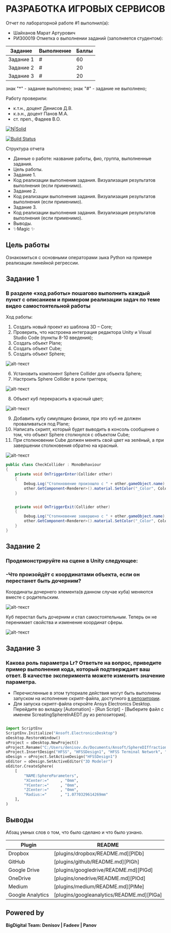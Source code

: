# РАЗРАБОТКА ИГРОВЫХ СЕРВИСОВ
Отчет по лабораторной работе #1 выполнил(а):
- Шайханов Марат Артурович
- РИ300019
Отметка о выполнении заданий (заполняется студентом):

| Задание | Выполнение | Баллы |
| ------ | ------ | ------ |
| Задание 1 | # | 60 |
| Задание 2 | # | 20 |
| Задание 3 | # | 20 |

знак "*" - задание выполнено; знак "#" - задание не выполнено;

Работу проверили:
- к.т.н., доцент Денисов Д.В.
- к.э.н., доцент Панов М.А.
- ст. преп., Фадеев В.О.

[![N|Solid](https://cldup.com/dTxpPi9lDf.thumb.png)](https://nodesource.com/products/nsolid)

[![Build Status](https://travis-ci.org/joemccann/dillinger.svg?branch=master)](https://travis-ci.org/joemccann/dillinger)

Структура отчета

- Данные о работе: название работы, фио, группа, выполненные задания.
- Цель работы.
- Задание 1.
- Код реализации выполнения задания. Визуализация результатов выполнения (если применимо).
- Задание 2.
- Код реализации выполнения задания. Визуализация результатов выполнения (если применимо).
- Задание 3.
- Код реализации выполнения задания. Визуализация результатов выполнения (если применимо).
- Выводы.
- ✨Magic ✨

## Цель работы
Ознакомиться с основными операторами зыка Python на примере реализации линейной регрессии.

## Задание 1
### В разделе «ход работы» пошагово выполнить каждый пункт с описанием и примером реализации задач по теме видео самостоятельной работы
Ход работы:
1. Создать новый проект из шаблона 3D – Core;
2. Проверить, что настроена интеграция редактора Unity и Visual Studio Code (пункты 8-10 введения);
3. Создать объект Plane;
4. Создать объект Cube;
5. Создать объект Sphere;


![alt-текст](https://github.com/CyberTatarin/DA-in-GameDev-lab1/blob/main/screenshots/pp.jpg)


6. Установить компонент Sphere Collider для объекта Sphere;
7. Настроить Sphere Collider в роли триггера;


![alt-текст](https://github.com/CyberTatarin/DA-in-GameDev-lab1/blob/main/screenshots/pp3.png)


8. Объект куб перекрасить в красный цвет;


![alt-текст](https://github.com/CyberTatarin/DA-in-GameDev-lab1/blob/main/screenshots/pp2.jpg)


9. Добавить кубу симуляцию физики, при это куб не должен проваливаться под Plane;
10. Написать скрипт, который будет выводить в консоль сообщение о том, что объект Sphere столкнулся с объектом Cube;
11. При столкновении Cube должен менять свой цвет на зелёный, а при завершении столкновения обратно на красный.


![alt-текст](https://github.com/CyberTatarin/DA-in-GameDev-lab1/blob/main/screenshots/perv.gif "gifka")


```c#
public class CheckCollider : MonoBehaviour
{
    private void OnTriggerEnter(Collider other)
    {
        Debug.Log("Столкновение произошло с " + other.gameObject.name);
        other.GetComponent<Renderer>().material.SetColor("_Color", Color.green);
    }


    private void OnTriggerExit(Collider other)
    {
        Debug.Log("Столкновение завершено с " + other.gameObject.name);
        other.GetComponent<Renderer>().material.SetColor("_Color", Color.red);
    }
}
```
## Задание 2
### Продемонстрируйте на сцене в Unity следующее:
### -Что произойдёт с координатами объекта, если он перестанет быть дочерним?
Координаты дочернего элемента(в данном случае куба) меняются вместе с родительским.


![alt-текст](https://github.com/CyberTatarin/DA-in-GameDev-lab1/blob/main/screenshots/child.gif)


Куб перестал быть дочерним и стал самостоятельным. Теперь он не перенимает свойства и изменение координат сферы. 


![alt-текст](https://github.com/CyberTatarin/DA-in-GameDev-lab1/blob/main/screenshots/pp4.jpg)


## Задание 3
### Какова роль параметра Lr? Ответьте на вопрос, приведите пример выполнения кода, который подтверждает ваш ответ. В качестве эксперимента можете изменить значение параметра.

- Перечисленные в этом туториале действия могут быть выполнены запуском на исполнение скрипт-файла, доступного [в репозитории](https://github.com/Den1sovDm1triy/hfss-scripting/blob/main/ScreatingSphereInAEDT.py).
- Для запуска скрипт-файла откройте Ansys Electronics Desktop. Перейдите во вкладку [Automation] - [Run Script] - [Выберите файл с именем ScreatingSphereInAEDT.py из репозитория].

```py

import ScriptEnv
ScriptEnv.Initialize("Ansoft.ElectronicsDesktop")
oDesktop.RestoreWindow()
oProject = oDesktop.NewProject()
oProject.Rename("C:/Users/denisov.dv/Documents/Ansoft/SphereDIffraction.aedt", True)
oProject.InsertDesign("HFSS", "HFSSDesign1", "HFSS Terminal Network", "")
oDesign = oProject.SetActiveDesign("HFSSDesign1")
oEditor = oDesign.SetActiveEditor("3D Modeler")
oEditor.CreateSphere(
	[
		"NAME:SphereParameters",
		"XCenter:="		, "0mm",
		"YCenter:="		, "0mm",
		"ZCenter:="		, "0mm",
		"Radius:="		, "1.0770329614269mm"
	], 
)

```

## Выводы

Абзац умных слов о том, что было сделано и что было узнано.

| Plugin | README |
| ------ | ------ |
| Dropbox | [plugins/dropbox/README.md][PlDb] |
| GitHub | [plugins/github/README.md][PlGh] |
| Google Drive | [plugins/googledrive/README.md][PlGd] |
| OneDrive | [plugins/onedrive/README.md][PlOd] |
| Medium | [plugins/medium/README.md][PlMe] |
| Google Analytics | [plugins/googleanalytics/README.md][PlGa] |

## Powered by

**BigDigital Team: Denisov | Fadeev | Panov**
